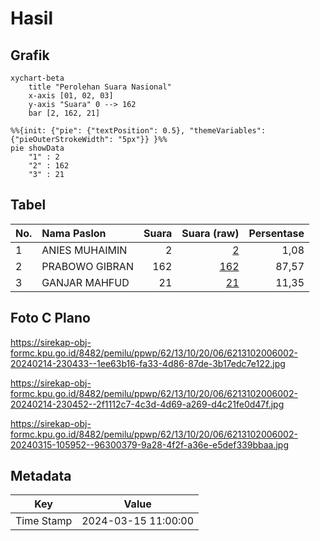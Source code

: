 # Hasil

## Grafik

```mermaid
xychart-beta
    title "Perolehan Suara Nasional"
    x-axis [01, 02, 03]
    y-axis "Suara" 0 --> 162
    bar [2, 162, 21]
```

```mermaid
%%{init: {"pie": {"textPosition": 0.5}, "themeVariables": {"pieOuterStrokeWidth": "5px"}} }%%
pie showData
    "1" : 2
    "2" : 162
    "3" : 21
```

## Tabel

| No. | Nama Paslon    | Suara | Suara (raw) | Persentase |
|:--- |:-------------- | -----:| -----------:| ----------:|
| 1   | ANIES MUHAIMIN | 2     | [2][p-1]    | 1,08       |
| 2   | PRABOWO GIBRAN | 162   | [162][p-2]  | 87,57      |
| 3   | GANJAR MAHFUD  | 21    | [21][p-3]   | 11,35      |


[p-1]: https://github.com/gigit-pemilu/pemilu-2024/blob/main/pilpres/hitung-suara/sub/62-kalimantan-tengah/sub/13-barito-timur/sub/10-karusen-janang/sub/2006-simpang-naneng/sub/002-tps/sub/paslon-1.txt
[p-2]: https://github.com/gigit-pemilu/pemilu-2024/blob/main/pilpres/hitung-suara/sub/62-kalimantan-tengah/sub/13-barito-timur/sub/10-karusen-janang/sub/2006-simpang-naneng/sub/002-tps/sub/paslon-2.txt
[p-3]: https://github.com/gigit-pemilu/pemilu-2024/blob/main/pilpres/hitung-suara/sub/62-kalimantan-tengah/sub/13-barito-timur/sub/10-karusen-janang/sub/2006-simpang-naneng/sub/002-tps/sub/paslon-3.txt

## Foto C Plano

https://sirekap-obj-formc.kpu.go.id/8482/pemilu/ppwp/62/13/10/20/06/6213102006002-20240214-230433--1ee63b16-fa33-4d86-87de-3b17edc7e122.jpg

https://sirekap-obj-formc.kpu.go.id/8482/pemilu/ppwp/62/13/10/20/06/6213102006002-20240214-230452--2f1112c7-4c3d-4d69-a269-d4c21fe0d47f.jpg

https://sirekap-obj-formc.kpu.go.id/8482/pemilu/ppwp/62/13/10/20/06/6213102006002-20240315-105952--96300379-9a28-4f2f-a36e-e5def339bbaa.jpg


## Metadata

| Key        | Value               |
| ---------- | ------------------- |
| Time Stamp | 2024-03-15 11:00:00 |



